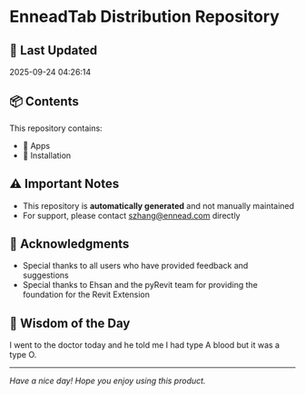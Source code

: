 # EnneadTab Distribution Repository

## 📅 Last Updated
2025-09-24 04:26:14



## 📦 Contents
This repository contains:
- 📂 Apps
- 📂 Installation

## ⚠️ Important Notes
- This repository is **automatically generated** and not manually maintained
- For support, please contact szhang@ennead.com directly

## 🙏 Acknowledgments
- Special thanks to all users who have provided feedback and suggestions
- Special thanks to Ehsan and the pyRevit team for providing the foundation for the Revit Extension

## 💭 Wisdom of the Day
I went to the doctor today and he told me I had type A blood but it was a type O.

---
*Have a nice day! Hope you enjoy using this product.*
